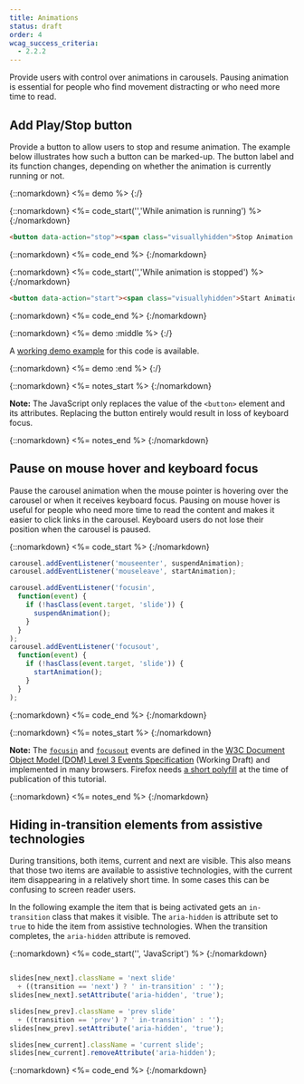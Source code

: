 ```yaml
---
title: Animations
status: draft
order: 4
wcag_success_criteria:
  - 2.2.2
---
```


Provide users with control over animations in carousels. Pausing animation is essential for people who find movement distracting or who need more time to read.

## Add Play/Stop button

Provide a button to allow users to stop and resume animation. The example below illustrates how such a button can be marked-up. The button label and its function changes, depending on whether the animation is currently running or not.

{::nomarkdown}
<%= demo %>
{:/}

{::nomarkdown}
<%= code_start('','While animation is running') %>
{:/nomarkdown}

~~~html
<button data-action="stop"><span class="visuallyhidden">Stop Animation </span>￭</button>
~~~

{::nomarkdown}
<%= code_end %>
{:/nomarkdown}

{::nomarkdown}
<%= code_start('','While animation is stopped') %>
{:/nomarkdown}

~~~html
<button data-action="start"><span class="visuallyhidden">Start Animation </span>▶</button>
~~~

{::nomarkdown}
<%= code_end %>
{:/nomarkdown}

{::nomarkdown}
<%= demo :middle %>
{:/}

A [working demo example](working-example.html) for this code is available.

{::nomarkdown}
<%= demo :end %>
{:/}

{::nomarkdown}
<%= notes_start %>
{:/nomarkdown}

**Note:** The JavaScript only replaces the value of the `<button>` element and its attributes. Replacing the button entirely would result in loss of keyboard focus.

{::nomarkdown}
<%= notes_end %>
{:/nomarkdown}

## Pause on mouse hover and keyboard focus

Pause the carousel animation when the mouse pointer is hovering over the carousel or when it receives keyboard focus. Pausing on mouse hover is useful for people who need more time to read the content and makes it easier to click links in the carousel. Keyboard users do not lose their position when the carousel is paused.

{::nomarkdown}
<%= code_start %>
{:/nomarkdown}

~~~js
carousel.addEventListener('mouseenter', suspendAnimation);
carousel.addEventListener('mouseleave', startAnimation);

carousel.addEventListener('focusin',
  function(event) {
    if (!hasClass(event.target, 'slide')) {
      suspendAnimation();
    }
  }
);
carousel.addEventListener('focusout',
  function(event) {
    if (!hasClass(event.target, 'slide')) {
      startAnimation();
    }
  }
);
~~~

{::nomarkdown}
<%= code_end %>
{:/nomarkdown}

{::nomarkdown}
<%= notes_start %>
{:/nomarkdown}

**Note:** The [`focusin`](http://www.w3.org/TR/DOM-Level-3-Events/#event-type-focusIn) and [`focusout`](http://www.w3.org/TR/DOM-Level-3-Events/#event-type-focusout) events are defined in the [W3C Document Object Model (DOM) Level 3 Events Specification](http://www.w3.org/TR/DOM-Level-3-Events/) (Working Draft) and implemented in many browsers. Firefox needs [a short polyfill](full-code.html) at the time of publication of this tutorial.

{::nomarkdown}
<%= notes_end %>
{:/nomarkdown}

## Hiding in-transition elements from assistive technologies

During transitions, both items, current and next are visible. This also means that those two items are available to assistive technologies, with the current item disappearing in a relatively short time. In some cases this can be confusing to screen reader users.

In the following example the item that is being activated gets an `in-transition` class that makes it visible. The `aria-hidden` is attribute set to `true` to hide the item from assistive technologies. When the transition completes, the `aria-hidden` attribute is removed.

{::nomarkdown}
<%= code_start('', 'JavaScript') %>
{:/nomarkdown}

~~~js

slides[new_next].className = 'next slide'
  + ((transition == 'next') ? ' in-transition' : '');
slides[new_next].setAttribute('aria-hidden', 'true');

slides[new_prev].className = 'prev slide'
  + ((transition == 'prev') ? ' in-transition' : '');
slides[new_prev].setAttribute('aria-hidden', 'true');

slides[new_current].className = 'current slide';
slides[new_current].removeAttribute('aria-hidden');
~~~

{::nomarkdown}
<%= code_end %>
{:/nomarkdown}
